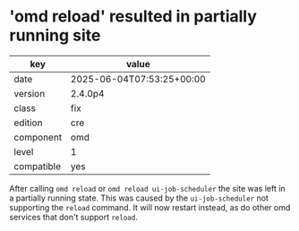 [//]: # (werk v2)
# 'omd reload' resulted in partially running site

key        | value
---------- | ---
date       | 2025-06-04T07:53:25+00:00
version    | 2.4.0p4
class      | fix
edition    | cre
component  | omd
level      | 1
compatible | yes

After calling `omd reload` or `omd reload ui-job-scheduler` the site was left in a partially running state.
This was caused by the `ui-job-scheduler` not supporting the `reload` command.
It will now restart instead, as do other omd services that don't support `reload`.
